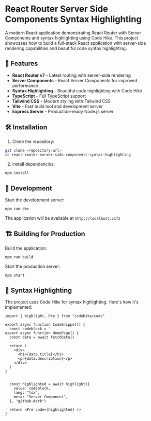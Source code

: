 # React Router Server Side Components Syntax Highlighting

A modern React application demonstrating React Router with Server Components and syntax highlighting using Code Hike. This project showcases how to build a full-stack React application with server-side rendering capabilities and beautiful code syntax highlighting.

## 🚀 Features

- **React Router v7** - Latest routing with server-side rendering
- **Server Components** - React Server Components for improved performance
- **Syntax Highlighting** - Beautiful code highlighting with Code Hike
- **TypeScript** - Full TypeScript support
- **Tailwind CSS** - Modern styling with Tailwind CSS
- **Vite** - Fast build tool and development server
- **Express Server** - Production-ready Node.js server

## 🛠️ Installation

1. Clone the repository:
```bash
git clone <repository-url>
cd react-router-server-side-components-syntax-highlighting
```

2. Install dependencies:
```bash
npm install
```

## 🚀 Development

Start the development server:

```bash
npm run dev
```

The application will be available at `http://localhost:5173`

## 🏗️ Building for Production

Build the application:

```bash
npm run build
```

Start the production server:

```bash
npm start
```

## 🎨 Syntax Highlighting

The project uses Code Hike for syntax highlighting. Here's how it's implemented:

```tsx
import { highlight, Pre } from "codehike/code"

export async function CodeSnippet() {
  const codeblock = `
export async function HomePage() {
  const data = await fetchData()
  
  return (
    <div>
      <h1>{data.title}</h1>
      <p>{data.description}</p>
    </div>
  )
}
`

  const highlighted = await highlight({
    value: codeblock,
    lang: "tsx",
    meta: "Server Component",
  }, "github-dark")

  return <Pre code={highlighted} />
}
```
